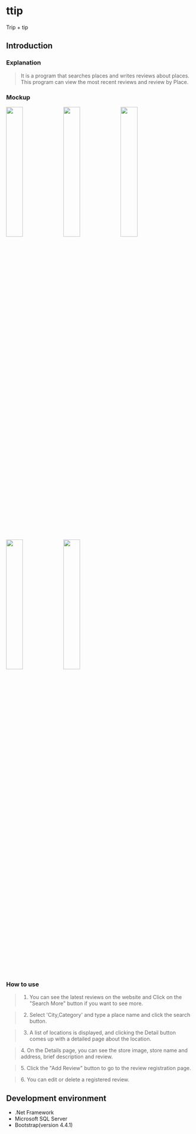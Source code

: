 # ttip
Trip + tip

## Introduction
</hr>

### Explanation

> It is a program that searches places and writes reviews about places.
> This program can view the most recent reviews and review by Place.

### Mockup
<img src="https://user-images.githubusercontent.com/48439674/73098350-0fdb3300-3e9e-11ea-9b55-54681b2f2cfd.jpg" width="30%">
<img src="https://user-images.githubusercontent.com/48439674/73098352-0fdb3300-3e9e-11ea-8e17-0fd22866d5cf.jpg" width="30%">
<img src="https://user-images.githubusercontent.com/48439674/73098354-12d62380-3e9e-11ea-9ea6-6b0bb4922ca2.png" width="30%">
<img src="https://user-images.githubusercontent.com/48439674/73098355-12d62380-3e9e-11ea-8986-e92fe8aa5d69.png" width="30%">
<img src="https://user-images.githubusercontent.com/48439674/73098351-0fdb3300-3e9e-11ea-9b31-33a2c707e47d.jpg" width="30%">

### How to use

> 1. You can see the latest reviews on the website and Click on the "Search More" button if you want to see more.

> 2. Select 'City,Category' and type a place name and click the search button.

> 3. A list of locations is displayed, and clicking the Detail button comes up with a detailed page about the location.

> 4. On the Details page, you can see the store image, store name and address, brief description and review.

> 5. Click the "Add Review" button to go to the review registration page.

> 6. You can edit or delete a registered review.

</hr>

## Development environment
</hr>
<ul>
  <li>.Net Framework
  <li>Microsoft SQL Server
  <li>Bootstrap(version 4.4.1)
</ul>
